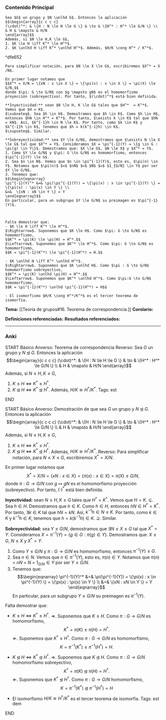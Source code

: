 ### Contenido Principal

```ad-theorem
Sea $G$ un grupo y $N \unlhd G$. Entonces la aplicación
$$\begin{array}{c c c c}
(\cdot)^*: & \{H : N \le H \le G \} & \to & \{H^* : H^* \le G/N \} \\
& H & \mapsto & H/N
\end{array}$$
Además, si $N \le H,K \le G$,
1. $K \le H \iff K^* \le H^*$.
2. $K \unlhd H \iff K^* \unlhd H^*$. Además, $H/K \cong H^* / K^*$.
```

^dfe652

```ad-proof
Para simplificar notación, para $N \le X \le G$, escribiremos $X^* = X /N$.

En primer lugar notamos que
$$X^* = X/N = \{xN : x \in X \} = \{\pi(x) : x \in X \} = \pi(X) \le G/N,$$
donde $\pi: G \to G/N$ con $g \mapsto gN$ es el homomorfismo proyección (sobreyectivo). Por tanto, $(\cdot)^*$ está bien definida.

**Inyectividad:** sean $N \le H, K \le G$ tales que $H^*  = K^*$. Vemos que $H = K$.
$\subseteq$. Sea $h \in H$. Demostramos que $h \in K$. Como $h \in H$, entonces $hN \in H^* = K^*$. Por tanto, $\exists k \in K$ tal que $hN = kN$. Así, $k^{-1}h \in N \le K$. Por tanto, como $k \in K$ y $k^{-1}h \in K$, tenemos que $h = k(k^{-1}h) \in K$.
$\supseteq$. Similar.

**Sobreyectividad:** sea $Y \le G/N$, demostramos que $\exists N \le X \le G$ tal que $X^* = Y$. Consideramos $X = \pi^{-1}(Y) = \{g \in G : \pi(g) \in Y\}$. Demostramos que: $X \le G$, $N \le X$ y $X^* = Y$.
1. Como $Y \le G/N$ y $\pi: G \to G/N$ es homomorfismo, entonces $\pi^{-1}(Y) \le G$.
2. Sea $n \in N$. Vemos que $n \in \pi^{-1}(Y)$, esto es, $\pi(n) \in Y$. Notamos que $\pi(n)$ $=$ $nN$ $=$ $N$ $=$ $1_{G/N} \in Y$ por ser $Y \le G/N$.
3. Tenemos que:
$$\begin{eqnarray}
\pi^{-1}(Y)^* &=& \pi(\pi^{-1}(Y)) = \{\pi(x) : x \in \pi^{-1}(Y) \} = \{\pi(x) : \pi(x) \in Y \} \\
&=&  \{xN : xN \in Y \} = Y
\end{eqnarray}$$
En particular, para un subgrupo $Y \le G/N$ su preimagen es $\pi^{-1}(Y)$.



Falta demostrar que:
- $K \le H \iff K^* \le H^*$.
$\Rightarrow$. Suponemos que $K \le H$. Como $\pi: G \to G/N$ es homomorfismo, 
$$K^* = \pi(K) \le \pi(H) = H^*.$$
$\Leftarrow$. Suponemos que $K^* \le H^*$. Como $\pi: G \to G/N$ es homomorfismo,
$$K = \pi^{-1}(K^*) \le \pi^{-1}(H^*) = H.$$

- $K \unlhd H \iff K^* \unlhd H^*$.
$\Rightarrow$. Suponemos que $K \unlhd H$. Como $\pi : G \to G/N$ homomorfismo sobreyectivo,
$$K^* = \pi(K) \unlhd \pi(H) = H^*.$$
$\Leftarrow$. Suponemos que $K^* \unlhd H^*$. Como $\pi:G \to G/N$ homomorfismo,
$$K = \pi^{-1}(K^*) \unlhd \pi^{-1}(H^*) = H$$

- El isomorfismo $H/K \cong H^*/K^*$ es el tercer teorema de isomorfía.

```


**Tema:** [[Teoría de grupos#16. Teorema de correspondencia.]]
**Corolario:**

**Definiciones referenciadas:**
**Resultados referenciados:**

---
### Anki

START
Básico
Anverso: Teorema de correspondencia
Reverso: Sea $G$ un grupo y $N \unlhd G$. Entonces la aplicación
$$\begin{array}{c c c c}
(\cdot)^*: & \{H : N \le H \le G \} & \to & \{H^* : H^* \le G/N \} \\
& H & \mapsto & H/N
\end{array}$$
Además, si $N \le H,K \le G$,
1. $K \le H \iff K^* \le H^*$.
2. $K \unlhd H \iff K^* \unlhd H^*$. Además, $H/K \cong H^* / K^*$.
Tags: est
<!--ID: 1731446305183-->
END

START
Básico
Anverso: Demostración de que sea $G$ un grupo y $N \unlhd G$. Entonces la aplicación
$$\begin{array}{c c c c}
(\cdot)^*: & \{H : N \le H \le G \} & \to & \{H^* : H^* \le G/N \} \\
& H & \mapsto & H/N
\end{array}$$
Además, si $N \le H,K \le G$,
1. $K \le H \iff K^* \le H^*$.
2. $K \unlhd H \iff K^* \unlhd H^*$. Además, $H/K \cong H^* / K^*$.
Reverso: Para simplificar notación, para $N \le X \le G$, escribiremos $X^* = X /N$.

En primer lugar notamos que
$$X^* = X/N = \{xN : x \in X \} = \{\pi(x) : x \in X \} = \pi(X) \le G/N,$$
donde $\pi: G \to G/N$ con $g \mapsto gN$ es el homomorfismo proyección (sobreyectivo). Por tanto, $(\cdot)^*$ está bien definida.

**Inyectividad:** sean $N \le H, K \le G$ tales que $H^*  = K^*$. Vemos que $H = K$.
$\subseteq$. Sea $h \in H$. Demostramos que $h \in K$. Como $h \in H$, entonces $hN \in H^* = K^*$. Por tanto, $\exists k \in K$ tal que $hN = kN$. Así, $k^{-1}h \in N \le K$. Por tanto, como $k \in K$ y $k^{-1}h \in K$, tenemos que $h = k(k^{-1}h) \in K$.
$\supseteq$. Similar.

**Sobreyectividad:** sea $Y \le G/N$, demostramos que $\exists N \le X \le G$ tal que $X^* = Y$. Consideramos $X = \pi^{-1}(Y) = \{g \in G : \pi(g) \in Y\}$. Demostramos que: $X \le G$, $N \le X$ y $X^* = Y$.
1. Como $Y \le G/N$ y $\pi: G \to G/N$ es homomorfismo, entonces $\pi^{-1}(Y) \le G$.
2. Sea $n \in N$. Vemos que $n \in \pi^{-1}(Y)$, esto es, $\pi(n) \in Y$. Notamos que $\pi(n)$ $=$ $nN$ $=$ $N$ $=$ $1_{G/N} \in Y$ por ser $Y \le G/N$.
3. Tenemos que:
$$\begin{eqnarray}
\pi^{-1}(Y)^* &=& \pi(\pi^{-1}(Y)) = \{\pi(x) : x \in \pi^{-1}(Y) \} = \{\pi(x) : \pi(x) \in Y \} \\
&=&  \{xN : xN \in Y \} = Y
\end{eqnarray}$$
En particular, para un subgrupo $Y \le G/N$ su preimagen es $\pi^{-1}(Y)$.



Falta demostrar que:
- $K \le H \iff K^* \le H^*$.
$\Rightarrow$. Suponemos que $K \le H$. Como $\pi: G \to G/N$ es homomorfismo, 
$$K^* = \pi(K) \le \pi(H) = H^*.$$
$\Leftarrow$. Suponemos que $K^* \le H^*$. Como $\pi: G \to G/N$ es homomorfismo,
$$K = \pi^{-1}(K^*) \le \pi^{-1}(H^*) = H.$$

- $K \unlhd H \iff K^* \unlhd H^*$.
$\Rightarrow$. Suponemos que $K \unlhd H$. Como $\pi : G \to G/N$ homomorfismo sobreyectivo,
$$K^* = \pi(K) \unlhd \pi(H) = H^*.$$
$\Leftarrow$. Suponemos que $K^* \unlhd H^*$. Como $\pi:G \to G/N$ homomorfismo,
$$K = \pi^{-1}(K^*) \unlhd \pi^{-1}(H^*) = H$$

- El isomorfismo $H/K \cong H^*/K^*$ es el tercer teorema de isomorfía.
Tags: est dem
<!--ID: 1731446305195-->
END
